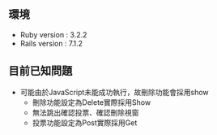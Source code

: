 ## 環境
* Ruby version : 3.2.2
* Rails version : 7.1.2

## 目前已知問題
* 可能由於JavaScript未能成功執行，故刪除功能會採用show
    * 刪除功能設定為Delete實際採用Show
    * 無法跳出確認投票、確認刪除視窗
    * 投票功能設定為Post實際採用Get
